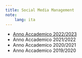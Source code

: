 ```yaml
---
title: Social Media Management
note:
    lang: ita
---
```


 * <a href="2223"> Anno Accademico 2022/2023 </a>
 * Anno Accademico 2021/2022
 * Anno Accademico 2020/2021
 * Anno Accademico 2019/2020